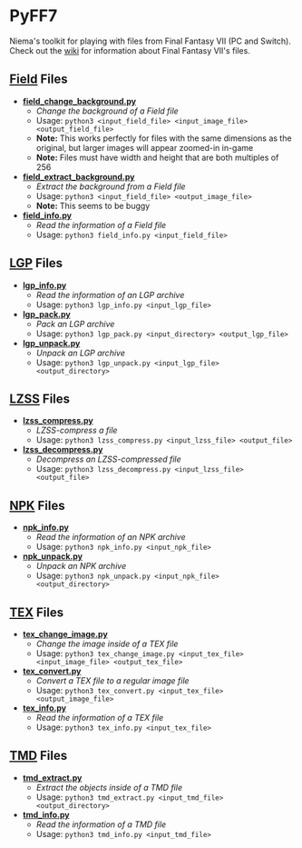 # PyFF7
Niema's toolkit for playing with files from Final Fantasy VII (PC and Switch). Check out the [wiki](../../wiki) for information about Final Fantasy VII's files.

## [Field](../../wiki/Field-File-Format) Files
* **[field_change_background.py](field_change_background.py)**
    * *Change the background of a Field file*
    * Usage: `python3 <input_field_file> <input_image_file> <output_field_file>`
    * **Note:** This works perfectly for files with the same dimensions as the original, but larger images will appear zoomed-in in-game
    * **Note:** Files must have width and height that are both multiples of 256
* **[field_extract_background.py](field_extract_background.py)**
    * *Extract the background from a Field file*
    * Usage: `python3 <input_field_file> <output_image_file>`
    * **Note:** This seems to be buggy
* **[field_info.py](field_info.py)**
    * *Read the information of a Field file*
    * Usage: `python3 field_info.py <input_field_file>`

## [LGP](../../wiki/LGP-Format) Files
* **[lgp_info.py](lgp_info.py)**
    * *Read the information of an LGP archive*
    * Usage: `python3 lgp_info.py <input_lgp_file>`
* **[lgp_pack.py](lgp_pack.py)**
    * *Pack an LGP archive*
    * Usage: `python3 lgp_pack.py <input_directory> <output_lgp_file>`
* **[lgp_unpack.py](lgp_unpack.py)**
    * *Unpack an LGP archive*
    * Usage: `python3 lgp_unpack.py <input_lgp_file> <output_directory>`

## [LZSS](../../wiki/LZSS-Format) Files
* **[lzss_compress.py](lzss_compress.py)**
    * *LZSS-compress a file*
    * Usage: `python3 lzss_compress.py <input_lzss_file> <output_file>`
* **[lzss_decompress.py](lzss_decompress.py)**
    * *Decompress an LZSS-compressed file*
    * Usage: `python3 lzss_decompress.py <input_lzss_file> <output_file>`

## [NPK](../../wiki/NPK-Format) Files
* **[npk_info.py](npk_info.py)**
    * *Read the information of an NPK archive*
    * Usage: `python3 npk_info.py <input_npk_file>`
* **[npk_unpack.py](npk_unpack.py)**
    * *Unpack an NPK archive*
    * Usage: `python3 npk_unpack.py <input_npk_file> <output_directory>`

## [TEX](../../wiki/TEX-Format) Files
* **[tex_change_image.py](tex_change_image.py)**
    * *Change the image inside of a TEX file*
    * Usage: `python3 tex_change_image.py <input_tex_file> <input_image_file> <output_tex_file>`
* **[tex_convert.py](tex_convert.py)**
    * *Convert a TEX file to a regular image file*
    * Usage: `python3 tex_convert.py <input_tex_file> <output_image_file>`
* **[tex_info.py](tex_info.py)**
    * *Read the information of a TEX file*
    * Usage: `python3 tex_info.py <input_tex_file>`

## [TMD](../../wiki/TMD-Format) Files
* **[tmd_extract.py](tmd_extract.py)**
    * *Extract the objects inside of a TMD file*
    * Usage: `python3 tmd_extract.py <input_tmd_file> <output_directory>`
* **[tmd_info.py](tmd_info.py)**
    * *Read the information of a TMD file*
    * Usage: `python3 tmd_info.py <input_tmd_file>`
